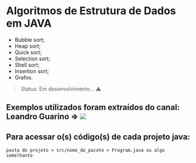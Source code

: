 # Algoritmos de Estrutura de Dados em JAVA

+ Bubble sort;
+ Heap sort;
+ Quick sort;
+ Selection sort;
+ Shell sort;
+ Insertion sort;
+ Grafos.

> Status: Em desenvolvimento... ⚠️

## Exemplos utilizados foram extraídos do canal: Leandro Guarino => <a href="https://www.youtube.com/channel/UC7Q_uLJ5hpA3NzlP7I4dGqQ" target="_blank"><img src="https://img.shields.io/badge/YouTube-FF0000?style=for-the-badge&logo=youtube&logoColor=white" target="_blank"></a>

## Para acessar o(s) código(s) de cada projeto java: 

```pasta do projeto > src/nome_do_pacote > Program.java ou algo semelhante```
